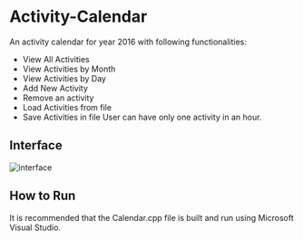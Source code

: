 # Activity-Calendar

An activity calendar for year 2016 with following functionalities:
*	View All Activities
*	View Activities by Month
*	View Activities by Day
*	Add New Activity
*	Remove an activity
*	Load Activities from file
*	Save Activities in file
User can have only one activity in an hour.  

## Interface
![interface](../master/c.png)

## How to Run
It is recommended that the Calendar.cpp file is built and run using Microsoft Visual Studio.
